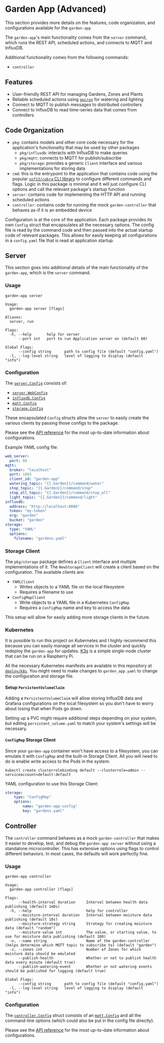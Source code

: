 # Garden App (Advanced)
This section provides more details on the features, code organization, and configurations available for the `garden-app`

The `garden-app`'s main functionality comes from the `server` command, which runs the REST API, scheduled actions, and connects to MQTT and InfluxDB.

Additional functionality comes from the following commands:
  - `controller`

## Features
- User-friendly REST API for managing Gardens, Zones and Plants
- Reliable scheduled actions using [`gocron`](https://github.com/go-co-op/gocron) for watering and lighting
- Connect to MQTT to publish messages to distributed controllers
- Connect to InfluxDB to read time-series data that comes from controllers

## Code Organization
- `pkg`: contains models and other core code necessary for the application's functionality that may be used by other packages
    - `pkg/influxdb`: interacts with InfluxDB to make queries
    - `pkg/mqtt`: connects to MQTT for publish/subscribe
    - `pkg/storage`: provides a generic `Client` interface and various implementations for storing data
- `cmd`: this is the entrypoint to the application that contains code using the popular [`spf13/cobra` CLI library](https://github.com/spf13/cobra) to configure different commands and flags. Logic in this package is minimal and it will just configure CLI options and call the relevant package's startup function
- `server`: contains code for implementing the HTTP API and running scheduled actions
- `controller`: contains code for running the mock `garden-controller` that behaves as-if it is an embedded device

Configuration is at the core of the application. Each package provides its own `Config` struct that encapsulates all the necessary options. The config file is read by the command code and then passed into the actual startup code of relevant packages. This allows for easily keeping all configurations in a `config.yaml` file that is read at application startup.

## Server
This section goes into additional details of the main functionality of the `garden-app`, which is the `server` command.

### Usage
```shell
garden-app server
```
```shell
Usage:
  garden-app server [flags]

Aliases:
  server, run

Flags:
  -h, --help       help for server
      --port int   port to run Application server on (default 80)

Global Flags:
      --config string      path to config file (default "config.yaml")
  -l, --log-level string   level of logging to display (default "info")
```

### Configuration
The [`server.Config`](https://pkg.go.dev/github.com/calvinmclean/automated-garden/garden-app/server#Config) consists of:
  - [`server.WebConfig`](https://pkg.go.dev/github.com/calvinmclean/automated-garden/garden-app/server#WebConfig)
  - [`influxdb.Config`](https://pkg.go.dev/github.com/calvinmclean/automated-garden/garden-app/pkg/influxdb#Config)
  - [`mqtt.Config`](https://pkg.go.dev/github.com/calvinmclean/automated-garden/garden-app/pkg/mqtt#Config)
  - [`storage.Config`](https://pkg.go.dev/github.com/calvinmclean/automated-garden/garden-app/pkg/storage#Config)

These encapsulated `Config` structs allow the `server` to easily create the various clients by passing those configs to the package.

Please see the [API reference](https://pkg.go.dev/github.com/calvinmclean/automated-garden/garden-app/server#Config) for the most up-to-date information about configurations.

Example YAML config file:
```yaml
web_server:
  port: 80
mqtt:
  broker: "localhost"
  port: 1883
  client_id: "garden-app"
  watering_topic: "{{.Garden}}/command/water"
  stop_topic: "{{.Garden}}/command/stop"
  stop_all_topic: "{{.Garden}}/command/stop_all"
  light_topic: "{{.Garden}}/command/light"
influxdb:
  address: "http://localhost:8086"
  token: "my-token"
  org: "garden"
  bucket: "garden"
storage:
  type: "YAML"
  options:
    filename: "gardens.yaml"
```

### Storage Client
The `pkg/storage` package defines a `Client` interface and multiple implementations of it. The `NewStorageClient` will create a client based on the configuration. The available clients are:
- `YAMLClient`
    - Writes objects to a YAML file on the local filesystem
    - Requires a filename to use
- `ConfigMapClient`
    - Write objects to a YAML file in a Kubernetes `ConfigMap`
    - Requires a `ConfigMap` name and key to access the data

This setup will allow for easily adding more storage clients in the future.

### Kubernetes
It is possible to run this project on Kubernetes and I highly recommend this because you can easily manage all services in the cluster and quickly redeploy the `garden-app` for updates. [K3s](https://k3s.io) is a simple single-node cluster that can be run on a Raspberry Pi.

All the necessary Kubernetes manifests are available in this repository at [`deploy/k8s`](https://github.com/calvinmclean/automated-garden/tree/main/deploy/k8s). You might need to make changes to `garden_app.yaml` to change the configuration and storage file.

#### Setup `PersistentVolumeClaim`
Adding a `PersistentVolumeClaim` will allow storing InfluxDB data and Grafana configurations on the local filesystem so you don't have to worry about losing that when Pods go down.

Setting up a PVC might require additional steps depending on your system, but editing `persistent_volume.yaml` to match your system's settings will be necessary.

#### `ConfigMap` Storage Client
Since your `garden-app` container won't have access to a filesystem, you can emulate it with `ConfigMap` and the built-in Storage Client. All you will need to do is enable write access to the Pods in the system:
```
kubectl create clusterrolebinding default --clusterrole=admin --serviceaccount=default:default
```
YAML configuration to use this Storage Client:
```yaml
storage:
    type: "ConfigMap"
    options:
        name: "garden-app-config"
        key: "gardens.yaml"
```

## Controller
The `controller` command behaves as a mock `garden-controller` that makes it easier to develop, test, and debug the `garden-app server` without using a standalone microcontroller. This has extensive options using flags to control different behaviors. In most cases, the defaults will work perfectly fine.

### Usage
```shell
garden-app controller
```
```shell
Usage:
  garden-app controller [flags]

Flags:
      --health-interval duration     Interval between health data publishing (default 1m0s)
  -h, --help                         help for controller
      --moisture-interval duration   Interval between moisture data publishing (default 10s)
      --moisture-strategy string     Strategy for creating moisture data (default "random")
      --moisture-value int           The value, or starting value, to use for moisture data publishing (default 100)
  -n, --name string                  Name of the garden-controller (helps determine which MQTT topic to subscribe to) (default "garden")
  -z, --zones int                    Number of Zones for which moisture data should be emulated
      --publish-health               Whether or not to publish health data every minute (default true)
      --publish-watering-event       Whether or not watering events should be published for logging (default true)

Global Flags:
      --config string      path to config file (default "config.yaml")
  -l, --log-level string   level of logging to display (default "info")
```

### Configuration
The [`controller.Config`](https://pkg.go.dev/github.com/calvinmclean/automated-garden/garden-app/controller#Config) struct consists of an [`mqtt.Config`](https://pkg.go.dev/github.com/calvinmclean/automated-garden/garden-app/pkg/mqtt#Config) and all the command-line options (which could also be put in the config file directly).

Please see the [API reference](https://pkg.go.dev/github.com/calvinmclean/automated-garden/garden-app/controller#Config) for the most up-to-date information about configurations.
